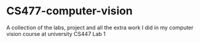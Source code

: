 # CS477-computer-vision
A collection of the labs, project and all the extra work I did in my computer vision course at university CS447 
Lab 1
